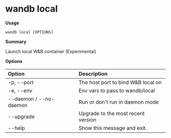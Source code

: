# wandb local

**Usage**

`wandb local [OPTIONS]`

**Summary**

Launch local W&B container \(Experimental\)

**Options**

| **Option** | **Description** |
| :--- | :--- |
| -p, --port | The host port to bind W&B local on |
| -e, --env | Env vars to pass to wandb/local |
| --daemon / --no-daemon | Run or don't run in daemon mode |
| --upgrade | Upgrade to the most recent version |
| --help | Show this message and exit. |

